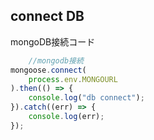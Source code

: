 ## connect DB
mongoDB接続コード
```server.js
    //mongodb接続
mongoose.connect(
    process.env.MONGOURL
).then(() => {
    console.log("db connect");
}).catch((err) => {
    console.log(err);
});
```

